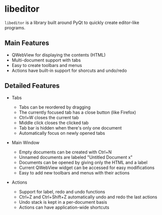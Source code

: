 libeditor
=========

`libeditor` is a library built around PyQt to quickly create
editor-like programs. 

Main Features
-------------

- QWebView for displaying the contents (HTML)
- Multi-document support with tabs
- Easy to create toolbars and menus
- Actions have built-in support for shorcuts and undo/redo


Detailed Features
----------------

- Tabs
  - Tabs can be reordered by dragging
  - The currently focused tab has a close button (like Firefox)
  - Ctrl+W closes the current tab
  - Middle click closes the clicked tab
  - Tab bar is hidden when there's only one document
  - Automatically focus on newly opened tabs
  
- Main Window
  - Empty documents can be created with Ctrl+N
  - Unnamed documents are labeled "Untitled Document x"
  - Documents can be opened by giving only the HTML and a label
  - Current QWebView widget can be accessed for easy modifications
  - Easy to add new toolbars and menus with their actions
  
- Actions
  - Support for label, redo and undo functions
  - Ctrl+Z and Ctrl+Shift+Z automatically undo and redo the last actions
  - Undo stack is kept in a per-document basis
  - Actions can have application-wide shortcuts

